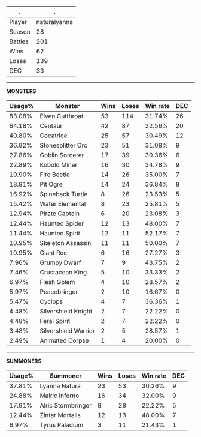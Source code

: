 .|.
|-|-
Player|naturalyanna
Season|28
Battles|201
Wins|62
Loses|139
DEC|33

---
**MONSTERS**

Usage%|Monster|Wins|Loses|Win rate|DEC|
-|-|-|-|-|-|
83.08%|Elven Cutthroat|53|114|31.74%|26|
64.18%|Centaur|42|87|32.56%|20|
40.80%|Cocatrice|25|57|30.49%|12|
36.82%|Stonesplitter Orc|23|51|31.08%|9|
27.86%|Goblin Sorcerer|17|39|30.36%|6|
22.89%|Kobold Miner|16|30|34.78%|9|
19.90%|Fire Beetle|14|26|35.00%|7|
18.91%|Pit Ogre|14|24|36.84%|8|
16.92%|Spineback Turtle|8|26|23.53%|5|
15.42%|Water Elemental|8|23|25.81%|5|
12.94%|Pirate Captain|6|20|23.08%|3|
12.44%|Haunted Spider|12|13|48.00%|7|
11.44%|Haunted Spirit|12|11|52.17%|7|
10.95%|Skeleton Assassin|11|11|50.00%|7|
10.95%|Giant Roc|6|16|27.27%|3|
7.96%|Grumpy Dwarf|7|9|43.75%|2|
7.46%|Crustacean King|5|10|33.33%|2|
6.97%|Flesh Golem|4|10|28.57%|2|
5.97%|Peacebringer|2|10|16.67%|0|
5.47%|Cyclops|4|7|36.36%|1|
4.48%|Silvershield Knight|2|7|22.22%|0|
4.48%|Feral Spirit|2|7|22.22%|0|
3.48%|Silvershield Warrior|2|5|28.57%|1|
2.49%|Animated Corpse|1|4|20.00%|0|

---
**SUMMONERS**

Usage%|Summoner|Wins|Loses|Win rate|DEC|
-|-|-|-|-|-|
37.81%|Lyanna Natura|23|53|30.26%|9|
24.88%|Malric Inferno|16|34|32.00%|9|
17.91%|Alric Stormbringer|8|28|22.22%|5|
12.44%|Zintar Mortalis|12|13|48.00%|7|
6.97%|Tyrus Paladium|3|11|21.43%|1|
